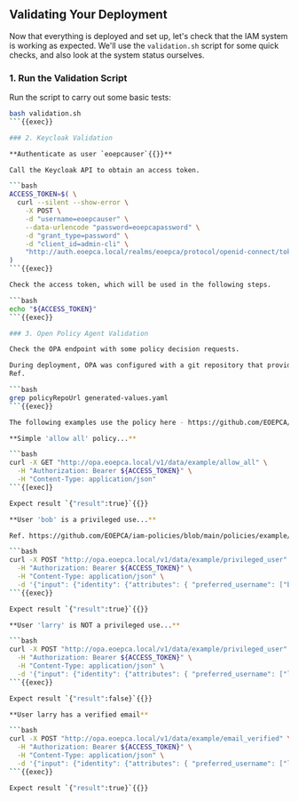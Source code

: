 
## Validating Your Deployment

Now that everything is deployed and set up, let's check that the IAM system is working as expected. We'll use the `validation.sh` script for some quick checks, and also look at the system status ourselves.

### 1. Run the Validation Script

Run the script to carry out some basic tests:

```bash
bash validation.sh
```{{exec}}

### 2. Keycloak Validation

**Authenticate as user `eoepcauser`{{}}**

Call the Keycloak API to obtain an access token.

```bash
ACCESS_TOKEN=$( \
  curl --silent --show-error \
    -X POST \
    -d "username=eoepcauser" \
    --data-urlencode "password=eoepcapassword" \
    -d "grant_type=password" \
    -d "client_id=admin-cli" \
    "http://auth.eoepca.local/realms/eoepca/protocol/openid-connect/token" | jq -r '.access_token' \
)
```{{exec}}

Check the access token, which will be used in the following steps.

```bash
echo "${ACCESS_TOKEN}"
```{{exec}}

### 3. Open Policy Agent Validation

Check the OPA endpoint with some policy decision requests.

During deployment, OPA was configured with a git repository that provides its policies - https://github.com/EOEPCA/iam-policies.<br>
Ref.

```bash
grep policyRepoUrl generated-values.yaml
```{{exec}}

The following examples use the policy here - https://github.com/EOEPCA/iam-policies/blob/main/policies/example/policies.rego

**Simple 'allow all' policy...**

```bash
curl -X GET "http://opa.eoepca.local/v1/data/example/allow_all" \
  -H "Authorization: Bearer ${ACCESS_TOKEN}" \
  -H "Content-Type: application/json"
```{[exec]}

Expect result `{"result":true}`{{}}

**User 'bob' is a privileged use...**

Ref. https://github.com/EOEPCA/iam-policies/blob/main/policies/example/data.json

```bash
curl -X POST "http://opa.eoepca.local/v1/data/example/privileged_user" \
  -H "Authorization: Bearer ${ACCESS_TOKEN}" \
  -H "Content-Type: application/json" \
  -d '{"input": {"identity": {"attributes": { "preferred_username": ["bob"]}}}}'
```{{exec}}

Expect result `{"result":true}`{{}}

**User 'larry' is NOT a privileged use...**

```bash
curl -X POST "http://opa.eoepca.local/v1/data/example/privileged_user" \
  -H "Authorization: Bearer ${ACCESS_TOKEN}" \
  -H "Content-Type: application/json" \
  -d '{"input": {"identity": {"attributes": { "preferred_username": ["larry"]}}}}'
```{{exec}}

Expect result `{"result":false}`{{}}

**User larry has a verified email**

```bash
curl -X POST "http://opa.eoepca.local/v1/data/example/email_verified" \
  -H "Authorization: Bearer ${ACCESS_TOKEN}" \
  -H "Content-Type: application/json" \
  -d '{"input": {"identity": {"attributes": { "preferred_username": ["larry"], "email_verified": ["true"]}}}}'
```{{exec}}

Expect result `{"result":true}`{{}}
